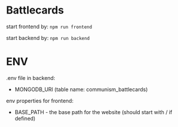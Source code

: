 # Battlecards

start frontend by: ```npm run frontend```

start backend by: ```npm run backend```

# ENV

.env file in backend:
- MONGODB_URI (table name: communism_battlecards)

env properties for frontend:
- BASE_PATH - the base path for the website (should start with / if defined)